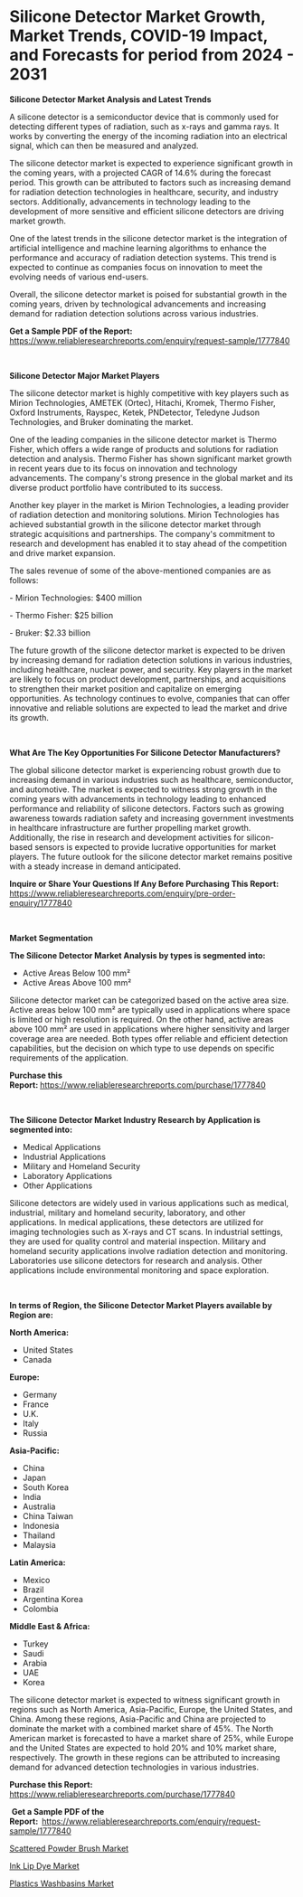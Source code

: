 <p><h1>Silicone Detector Market Growth, Market Trends, COVID-19 Impact, and Forecasts for period from 2024 - 2031</h1></p><p><strong>Silicone Detector Market Analysis and Latest Trends</strong></p>
<p><p>A silicone detector is a semiconductor device that is commonly used for detecting different types of radiation, such as x-rays and gamma rays. It works by converting the energy of the incoming radiation into an electrical signal, which can then be measured and analyzed.</p><p>The silicone detector market is expected to experience significant growth in the coming years, with a projected CAGR of 14.6% during the forecast period. This growth can be attributed to factors such as increasing demand for radiation detection technologies in healthcare, security, and industry sectors. Additionally, advancements in technology leading to the development of more sensitive and efficient silicone detectors are driving market growth.</p><p>One of the latest trends in the silicone detector market is the integration of artificial intelligence and machine learning algorithms to enhance the performance and accuracy of radiation detection systems. This trend is expected to continue as companies focus on innovation to meet the evolving needs of various end-users.</p><p>Overall, the silicone detector market is poised for substantial growth in the coming years, driven by technological advancements and increasing demand for radiation detection solutions across various industries.</p></p>
<p><strong>Get a Sample PDF of the Report:&nbsp;</strong> <a href="https://www.reliableresearchreports.com/enquiry/request-sample/1777840">https://www.reliableresearchreports.com/enquiry/request-sample/1777840</a></p>
<p>&nbsp;</p>
<p><strong>Silicone Detector Major Market Players</strong></p>
<p><p>The silicone detector market is highly competitive with key players such as Mirion Technologies, AMETEK (Ortec), Hitachi, Kromek, Thermo Fisher, Oxford Instruments, Rayspec, Ketek, PNDetector, Teledyne Judson Technologies, and Bruker dominating the market.</p><p>One of the leading companies in the silicone detector market is Thermo Fisher, which offers a wide range of products and solutions for radiation detection and analysis. Thermo Fisher has shown significant market growth in recent years due to its focus on innovation and technology advancements. The company's strong presence in the global market and its diverse product portfolio have contributed to its success.</p><p>Another key player in the market is Mirion Technologies, a leading provider of radiation detection and monitoring solutions. Mirion Technologies has achieved substantial growth in the silicone detector market through strategic acquisitions and partnerships. The company's commitment to research and development has enabled it to stay ahead of the competition and drive market expansion.</p><p>The sales revenue of some of the above-mentioned companies are as follows:</p><p>- Mirion Technologies: $400 million</p><p>- Thermo Fisher: $25 billion</p><p>- Bruker: $2.33 billion</p><p>The future growth of the silicone detector market is expected to be driven by increasing demand for radiation detection solutions in various industries, including healthcare, nuclear power, and security. Key players in the market are likely to focus on product development, partnerships, and acquisitions to strengthen their market position and capitalize on emerging opportunities. As technology continues to evolve, companies that can offer innovative and reliable solutions are expected to lead the market and drive its growth.</p></p>
<p>&nbsp;</p>
<p><strong>What Are The Key Opportunities For Silicone Detector Manufacturers?</strong></p>
<p><p>The global silicone detector market is experiencing robust growth due to increasing demand in various industries such as healthcare, semiconductor, and automotive. The market is expected to witness strong growth in the coming years with advancements in technology leading to enhanced performance and reliability of silicone detectors. Factors such as growing awareness towards radiation safety and increasing government investments in healthcare infrastructure are further propelling market growth. Additionally, the rise in research and development activities for silicon-based sensors is expected to provide lucrative opportunities for market players. The future outlook for the silicone detector market remains positive with a steady increase in demand anticipated.</p></p>
<p><strong>Inquire or Share Your Questions If Any Before Purchasing This Report:</strong> <a href="https://www.reliableresearchreports.com/enquiry/pre-order-enquiry/1777840">https://www.reliableresearchreports.com/enquiry/pre-order-enquiry/1777840</a></p>
<p>&nbsp;</p>
<p><strong>Market Segmentation</strong></p>
<p><strong>The Silicone Detector Market Analysis by types is segmented into:</strong></p>
<p><ul><li>Active Areas Below 100 mm²</li><li>Active Areas Above 100 mm²</li></ul></p>
<p><p>Silicone detector market can be categorized based on the active area size. Active areas below 100 mm² are typically used in applications where space is limited or high resolution is required. On the other hand, active areas above 100 mm² are used in applications where higher sensitivity and larger coverage area are needed. Both types offer reliable and efficient detection capabilities, but the decision on which type to use depends on specific requirements of the application.</p></p>
<p><strong>Purchase this Report:&nbsp;</strong><a href="https://www.reliableresearchreports.com/purchase/1777840">https://www.reliableresearchreports.com/purchase/1777840</a></p>
<p>&nbsp;</p>
<p><strong>The Silicone Detector Market Industry Research by Application is segmented into:</strong></p>
<p><ul><li>Medical Applications</li><li>Industrial Applications</li><li>Military and Homeland Security</li><li>Laboratory Applications</li><li>Other Applications</li></ul></p>
<p><p>Silicone detectors are widely used in various applications such as medical, industrial, military and homeland security, laboratory, and other applications. In medical applications, these detectors are utilized for imaging technologies such as X-rays and CT scans. In industrial settings, they are used for quality control and material inspection. Military and homeland security applications involve radiation detection and monitoring. Laboratories use silicone detectors for research and analysis. Other applications include environmental monitoring and space exploration.</p></p>
<p>&nbsp;</p>
<p><strong>In terms of Region, the Silicone Detector Market Players available by Region are:</strong></p>
<p>
    <p> <strong> North America: </strong>
        <ul>
            <li>United States</li>
            <li>Canada</li>
        </ul>
        </p> 
    <p> <strong> Europe: </strong>
        <ul>
            <li>Germany</li>
            <li>France</li>
            <li>U.K.</li>
            <li>Italy</li>
            <li>Russia</li>
        </ul>
        </p> 
    <p> <strong> Asia-Pacific: </strong>
        <ul>
            <li>China</li>
            <li>Japan</li>
            <li>South Korea</li>
            <li>India</li>
            <li>Australia</li>
            <li>China Taiwan</li>
            <li>Indonesia</li>
            <li>Thailand</li>
            <li>Malaysia</li>
        </ul>
        </p> 
    <p> <strong> Latin America: </strong>
        <ul>
            <li>Mexico</li>
            <li>Brazil</li>
            <li>Argentina Korea</li>
            <li>Colombia</li>
        </ul>
        </p> 
    <p> <strong> Middle East & Africa: </strong>
        <ul>
            <li>Turkey</li>
            <li>Saudi</li>
            <li>Arabia</li>
            <li>UAE</li>
            <li>Korea</li>
        </ul>
    </p>
    </p>
<p><p>The silicone detector market is expected to witness significant growth in regions such as North America, Asia-Pacific, Europe, the United States, and China. Among these regions, Asia-Pacific and China are projected to dominate the market with a combined market share of 45%. The North American market is forecasted to have a market share of 25%, while Europe and the United States are expected to hold 20% and 10% market share, respectively. The growth in these regions can be attributed to increasing demand for advanced detection technologies in various industries.</p></p>
<p><strong>Purchase this Report: </strong><a href="https://www.reliableresearchreports.com/purchase/1777840">https://www.reliableresearchreports.com/purchase/1777840</a></p>
<p>&nbsp;<strong>Get a Sample PDF of the Report:&nbsp;&nbsp;</strong><a href="https://www.reliableresearchreports.com/enquiry/request-sample/1777840">https://www.reliableresearchreports.com/enquiry/request-sample/1777840</a></p>
<p><strong></strong></p>
<p><p><a href="https://github.com/castoriffic/Market-Research-Report-List-3/blob/main/scattered-powder-brush-market.md">Scattered Powder Brush Market</a></p><p><a href="https://github.com/brenzgnarento/Market-Research-Report-List-1/blob/main/ink-lip-dye-market.md">Ink Lip Dye Market</a></p><p><a href="https://github.com/jerrycopelandthomaswsqd8q/Market-Research-Report-List-2/blob/main/plastics-washbasins-market.md">Plastics Washbasins Market</a></p></p>